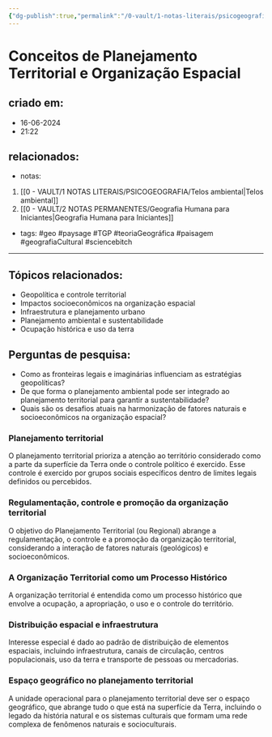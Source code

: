 ```yaml
---
{"dg-publish":true,"permalink":"/0-vault/1-notas-literais/psicogeografia/planejamento-territorial/","tags":["geo","paysage","TGP","teoriaGeográfica","paisagem","geografiaCultural","sciencebitch"],"dgHomeLink":true,"dgShowLocalGraph":true,"dgShowFileTree":true,"dgEnableSearch":true}
---
```


# Conceitos de Planejamento Territorial e Organização Espacial

## criado em: 
- 16-06-2024
- 21:22
## relacionados:
- notas:
1. [[0 - VAULT/1 NOTAS LITERAIS/PSICOGEOGRAFIA/Telos ambiental\|Telos ambiental]]
2. [[0 - VAULT/2 NOTAS PERMANENTES/Geografia Humana para Iniciantes\|Geografia Humana para Iniciantes]]
- tags: #geo #paysage #TGP #teoriaGeográfica #paisagem #geografiaCultural #sciencebitch 
---

## Tópicos relacionados:
- Geopolítica e controle territorial
- Impactos socioeconômicos na organização espacial
- Infraestrutura e planejamento urbano
- Planejamento ambiental e sustentabilidade
- Ocupação histórica e uso da terra

## Perguntas de pesquisa:
- Como as fronteiras legais e imaginárias influenciam as estratégias geopolíticas?
- De que forma o planejamento ambiental pode ser integrado ao planejamento territorial para garantir a sustentabilidade?
- Quais são os desafios atuais na harmonização de fatores naturais e socioeconômicos na organização espacial?

### Planejamento territorial
O planejamento territorial prioriza a atenção ao território considerado como a parte da superfície da Terra onde o controle político é exercido. Esse controle é exercido por grupos sociais específicos dentro de limites legais definidos ou percebidos.

### Regulamentação, controle e promoção da organização territorial
O objetivo do Planejamento Territorial (ou Regional) abrange a regulamentação, o controle e a promoção da organização territorial, considerando a interação de fatores naturais (geológicos) e socioeconômicos.

### A Organização Territorial como um Processo Histórico
A organização territorial é entendida como um processo histórico que envolve a ocupação, a apropriação, o uso e o controle do território.

### Distribuição espacial e infraestrutura
Interesse especial é dado ao padrão de distribuição de elementos espaciais, incluindo infraestrutura, canais de circulação, centros populacionais, uso da terra e transporte de pessoas ou mercadorias.

### Espaço geográfico no planejamento territorial
A unidade operacional para o planejamento territorial deve ser o espaço geográfico, que abrange tudo o que está na superfície da Terra, incluindo o legado da história natural e os sistemas culturais que formam uma rede complexa de fenômenos naturais e socioculturais.